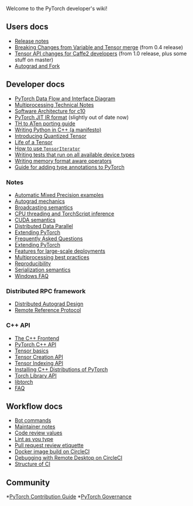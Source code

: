 Welcome to the PyTorch developer's wiki!

## Users docs

* [Release notes](https://github.com/pytorch/pytorch/releases)
* [Breaking Changes from Variable and Tensor merge](Breaking-Changes-from-Variable-and-Tensor-merge) (from 0.4 release)
* [Tensor API changes for Caffe2 developers](Tensor-API-changes-for-Caffe2-developers) (from 1.0 release, plus some stuff on master)
* [Autograd and Fork](Autograd-and-Fork)

## Developer docs

* [PyTorch Data Flow and Interface Diagram](PyTorch-Data-Flow-and-Interface-Diagram)
* [Multiprocessing Technical Notes](Multiprocessing-Technical-Notes)
* [Software Architecture for c10](Software-Architecture-for-c10)
* [PyTorch JIT IR format](PyTorch-IR) (slightly out of date now)
* [TH to ATen porting guide](TH-to-ATen-porting-guide)
* [Writing Python in C++ (a manifesto)](Writing-Python-in-cpp-(a-manifesto))
* [Introducing Quantized Tensor](Introducing-Quantized-Tensor)
* [Life of a Tensor](Life-of-A-Tensor)
* [How to use `TensorIterator`](How-to-use-TensorIterator)
* [Writing tests that run on all available device types](Writing-tests-that-run-on-all-available-device-types)
* [Writing memory format aware operators](Writing-memory-format-aware-operators)
* [Guide for adding type annotations to PyTorch](Guide-for-adding-type-annotations-to-PyTorch)

### Notes
* [Automatic Mixed Precision examples](https://github.com/pytorch/pytorch/blob/master/docs/source/notes/amp_examples.rst)
* [Autograd mechanics](https://github.com/pytorch/pytorch/blob/master/docs/source/notes/autograd.rst)
* [Broadcasting semantics](https://github.com/pytorch/pytorch/blob/master/docs/source/notes/broadcasting.rst)
* [CPU threading and TorchScript inference](https://github.com/pytorch/pytorch/blob/master/docs/source/notes/cpu_threading_torchscript_inference.rst)
* [CUDA semantics](https://github.com/pytorch/pytorch/blob/master/docs/source/notes/cuda.rst)
* [Distributed Data Parallel](https://github.com/pytorch/pytorch/blob/master/docs/source/notes/ddp.rst)
* [Extending PyTorch](https://github.com/pytorch/pytorch/blob/master/docs/source/notes/ddp.rst)
* [Frequently Asked Questions](https://github.com/pytorch/pytorch/blob/master/docs/source/notes/faq.rst)
* [Extending PyTorch](https://github.com/pytorch/pytorch/blob/master/docs/source/notes/extending.rst)
* [Features for large-scale deployments](https://github.com/pytorch/pytorch/blob/master/docs/source/notes/large_scale_deployments.rst)
* [Multiprocessing best practices](https://github.com/pytorch/pytorch/blob/master/docs/source/notes/multiprocessing.rst)
* [Reproducibility](https://github.com/pytorch/pytorch/blob/master/docs/source/notes/randomness.rst)
* [Serialization semantics](https://github.com/pytorch/pytorch/blob/master/docs/source/notes/serialization.rst)
* [Windows FAQ](https://github.com/pytorch/pytorch/blob/master/docs/source/notes/windows.rst)

### Distributed RPC framework 
* [Distributed Autograd Design](https://github.com/pytorch/pytorch/blob/master/docs/source/rpc/distributed_autograd.rst)
* [Remote Reference Protocol](https://github.com/pytorch/pytorch/blob/master/docs/source/rpc/rref.rst)

### C++ API
* [The C++ Frontend](https://github.com/pytorch/pytorch/blob/master/docs/cpp/source/frontend.rst)
* [PyTorch C++ API](https://github.com/pytorch/pytorch/blob/master/docs/cpp/source/index.rst)
* [Tensor basics](https://github.com/pytorch/pytorch/blob/master/docs/cpp/source/notes/tensor_basics.rst)
* [Tensor Creation API](https://github.com/pytorch/pytorch/blob/master/docs/cpp/source/notes/tensor_creation.rst)
* [Tensor Indexing API](https://github.com/pytorch/pytorch/blob/master/docs/cpp/source/notes/tensor_indexing.rst)
* [Installing C++ Distributions of PyTorch](https://github.com/pytorch/pytorch/blob/master/docs/cpp/source/installing.rst)
* [Torch Library API](https://github.com/pytorch/pytorch/blob/master/docs/cpp/source/library.rst)
* [libtorch](https://github.com/pytorch/pytorch/blob/master/docs/libtorch.rst)
* [FAQ](https://github.com/pytorch/pytorch/blob/master/docs/cpp/source/notes/faq.rst)

## Workflow docs

* [Bot commands](Bot-commands)
* [Maintainer notes](Maintainer-notes)
* [Code review values](Code-review-values)
* [Lint as you type](Lint-as-you-type)
* [Pull request review etiquette](Pull-request-review-etiquette)
* [Docker image build on CircleCI](Docker-image-build-on-CircleCI)
* [Debugging with Remote Desktop on CircleCI](Debugging-with-Remote-Desktop-on-CircleCI)
* [Structure of CI](https://github.com/pytorch/pytorch/blob/master/.circleci/README.md)

## Community

*[PyTorch Contribution Guide](https://github.com/pytorch/pytorch/blob/master/docs/source/community/contribution_guide.rst)
*[PyTorch Governance](https://github.com/pytorch/pytorch/blob/master/docs/source/community/governance.rst)